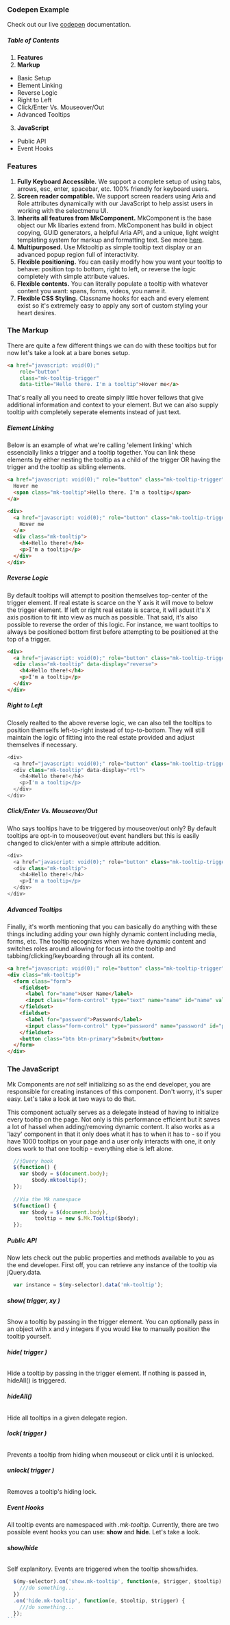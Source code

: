 ### Codepen Example
Check out our live [codepen](http://codepen.io/MarkitOnDemand/pen/adQMBK) documentation.

##### Table of Contents
1. **Features**
2. **Markup**
  - Basic Setup
  - Element Linking
  - Reverse Logic
  - Right to Left
  - Click/Enter Vs. Mouseover/Out
  - Advanced Tooltips
3. **JavaScript**
  - Public API
  - Event Hooks

### Features
1. **Fully Keyboard Accessible.** We support a complete setup of using tabs, arrows, esc, enter, spacebar, etc. 100% friendly for keyboard users.
2. **Screen reader compatible.** We support screen readers using Aria and Role attributes dynamically with our JavaScript to help assist users in working with the selectmenu UI.
3. **Inherits all features from MkComponent.** MkComponent is the base object our Mk libaries extend from. MkComponent has build in object copying, GUID generators, a helpful Aria API, and a unique, light weight templating system for markup and formatting text. See more [here](http://codepen.io/MarkitOnDemand/post/mk-component). 
4. **Multipurposed.** Use Mktooltip as simple tooltip text display or an advanced popup region full of interactivity.
5. **Flexible positioning.** You can easily modify how you want your tooltip to behave: position top to bottom, right to left, or reverse the logic completely with simple attribute values.
6. **Flexible contents.** You can literally populate a tooltip with whatever content you want: spans, forms, videos, you name it.
9. **Flexible CSS Styling.** Classname hooks for each and every element exist so it's extremely easy to apply any sort of custom styling your heart desires.

### The Markup
There are quite a few different things we can do with these tooltips but for now let's take a look at a bare bones setup.

```html
<a href="javascript: void(0);" 
    role="button" 
    class="mk-tooltip-trigger" 
    data-title="Hello there. I'm a tooltip">Hover me</a>
```

That's really all you need to create simply little hover fellows that give additional information and context to your element. But we can also supply tooltip with completely seperate elements instead of just text.

##### Element Linking

Below is an example of what we're calling 'element linking' which essencially links a trigger and a tooltip together. You can link these elements by either nesting the tooltip as a child of the trigger OR having the trigger and the tooltip as sibling elements.

```html
<a href="javascript: void(0);" role="button" class="mk-tooltip-trigger">
  Hover me
  <span class="mk-tooltip">Hello there. I'm a tooltip</span>
</a>

<div>
  <a href="javascript: void(0);" role="button" class="mk-tooltip-trigger">
    Hover me
  </a>
  <div class="mk-tooltip">
    <h4>Hello there!</h4>
    <p>I'm a tooltip</p>
  </div>
</div>
```

##### Reverse Logic

By default tooltips will attempt to position themselves top-center of the trigger element. If real estate is scarce on the Y axis it will move to below the trigger element. If left or right real estate is scarce, it will adust it's X axis position to fit into view as much as possible. That said, it's also possible to reverse the order of this logic. For instance, we want tooltips to always be positioned bottom first before attempting to be positioned at the top of a trigger.

```html
<div>
  <a href="javascript: void(0);" role="button" class="mk-tooltip-trigger">Hover me</a>
  <div class="mk-tooltip" data-display="reverse">
    <h4>Hello there!</h4>
    <p>I'm a tooltip</p>
  </div>
</div>
```

##### Right to Left

Closely realted to the above reverse logic, we can also tell the tooltips to position themselfs left-to-right instead of top-to-bottom. They will still maintain the logic of fitting into the real estate provided and adjust themselves if necessary.

```javascript
<div>
  <a href="javascript: void(0);" role="button" class="mk-tooltip-trigger">Hover me</a>
  <div class="mk-tooltip" data-display="rtl">
    <h4>Hello there!</h4>
    <p>I'm a tooltip</p>
  </div>
</div>
```

##### Click/Enter Vs. Mouseover/Out

Who says tooltips have to be triggered by mouseover/out only? By default tooltips are opt-in to mouseover/out event handlers but this is easily changed to click/enter with a simple attribute addition.

```javascript
<div>
  <a href="javascript: void(0);" role="button" class="mk-tooltip-trigger" data-toggle="click">Click Me Instead</a>
  <div class="mk-tooltip">
    <h4>Hello there!</h4>
    <p>I'm a tooltip</p>
  </div>
</div>
```

##### Advanced Tooltips

Finally, it's worth mentioning that you can basically do anything with these things including adding your own highly dynamic content including media, forms, etc. The tooltip recognizes when we have dynamic content and switches roles around allowing for focus into the tooltip and tabbing/clicking/keyboarding through all its content.

```html
<a href="javascript: void(0);" role="button" class="mk-tooltip-trigger" data-toggle="click">Edit User Info</a>
<div class="mk-tooltip">
  <form class="form">
    <fieldset>
      <label for="name">User Name</label>
      <input class="form-control" type="text" name="name" id="name" value="" placeholder="Username" />
    </fieldset>
    <fieldset>
      <label for="password">Password</label>
      <input class="form-control" type="password" name="password" id="password" value="" placeholder="Password" />
    </fieldset>
    <button class="btn btn-primary">Submit</button>
  </form>
</div>
```

### The JavaScript
Mk Components are *not* self initializing so as the end developer, you are responsible for creating instances of this component. Don't worry, it's super easy. Let's take a look at two ways to do that.

This component actually serves as a delegate instead of having to initialize every tooltip on the page. Not only is this performance efficient but it saves a lot of hassel when adding/removing dynamic content. It also works as a 'lazy' component in that it only does what it has to when it has to - so if you have 1000 tooltips on your page and a user only interacts with one, it only does work to that one tooltip - everything else is left alone.

```javascript
  //jQuery hook
  $(function() {
    var $body = $(document.body);
        $body.mktooltip();
  });
  
  //Via the Mk namespace
  $(function() {
    var $body = $(document.body),
         tooltip = new $.Mk.Tooltip($body);
  });
```
##### Public API
Now lets check out the public properties and methods available to you as the end developer. First off, you can retrieve any instance of the tooltip via jQuery.data.

```javascript
  var instance = $(my-selector).data('mk-tooltip');
```
###### **show( trigger, xy )**
Show a tooltip by passing in the trigger element. You can optionally pass in an object with x and y integers if you would like to manually position the tooltip yourself.

###### **hide( trigger )**
Hide a tooltip by passing in the trigger element. If nothing is passed in, hideAll() is triggered.

###### **hideAll()**
Hide all tooltips in a given delegate region.

###### **lock( trigger )**
Prevents a tooltip from hiding when mouseout or click until it is unlocked.

###### **unlock( trigger )**
Removes a tooltip's hiding lock.

##### Event Hooks
All tooltip events are namespaced with *.mk-tooltip.* Currently, there are two possible event hooks you can use: **show** and **hide**. Let's take a look.

###### **show/hide**
Self explanitory. Events are triggered when the tooltip shows/hides.

````javascript
  $(my-selector).on('show.mk-tooltip', function(e, $trigger, $tooltip) {
    ///do something...
  })
  .on('hide.mk-tooltip', function(e, $tooltip, $trigger) {
    ///do something...
  });
```
